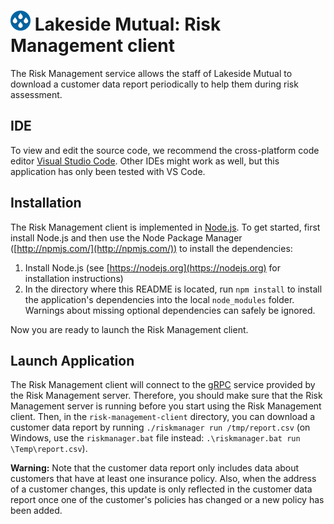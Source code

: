 # ![Lakeside Mutual Logo](../resources/logo-32x32.png) Lakeside Mutual: Risk Management client

The Risk Management service allows the staff of Lakeside Mutual to  download a customer data report periodically to help them during risk assessment.

## IDE

To view and edit the source code, we recommend the cross-platform code editor [Visual Studio Code](https://code.visualstudio.com/). Other IDEs might
work as well, but this application has only been tested with VS Code.

## Installation

The Risk Management client is implemented in [Node.js](https://nodejs.org). To get started,
first install Node.js and then use the Node Package Manager ([http://npmjs.com/](http://npmjs.com/)) to install the dependencies:

1.  Install Node.js (see [https://nodejs.org](https://nodejs.org) for installation instructions)
2.  In the directory where this README is located, run `npm install` to install the application's dependencies into the local `node_modules` folder. Warnings about missing optional dependencies can safely be ignored.

Now you are ready to launch the Risk Management client.

## Launch Application

The Risk Management client will connect to the [gRPC](https://grpc.io/) service provided by the Risk Management server. Therefore, you should make sure that the Risk Management server is running before you start using the Risk Management client. Then,  in the `risk-management-client` directory, you can download a customer data report by running `./riskmanager run /tmp/report.csv` (on Windows, use the `riskmanager.bat` file instead: `.\riskmanager.bat run \Temp\report.csv`).

**Warning:** Note that the customer data report only includes data about customers that have at least one insurance policy. Also, when the address of a customer changes, this update is only reflected in the customer data report once one of the customer's policies has changed or a new policy has been added.